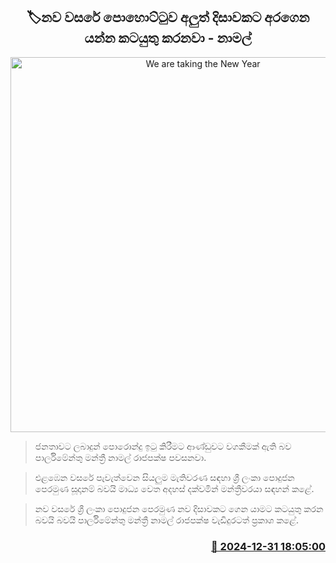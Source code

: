 <p align='center'><b><h2 align='center' title='We are taking the New Year's Pohottuwa in a new direction - Namal'>🏷නව වසරේ පොහොට්ටුව අලුත් දිසාවකට අරගෙන යන්න කටයුතු කරනවා - නාමල් </h2></b></p>
<p align='center'><img src='https://helakuru.sgp1.cdn.digitaloceanspaces.com/esana/images/lib/namal-rajapaksha-mm.jpg' width='600' alt='We are taking the New Year's Pohottuwa in a new direction - Namal'></p>

> ජනතාවට ලබාදුන් පොරොන්දු ඉටු කිරීමට ආණ්ඩුවට වගකීමක් ඇති බව පාර්ලිමේන්තු මන්ත්‍රී නාමල් රාජපක්ෂ පවසනවා.

> එළඹෙන වසරේ පැවැත්වෙන සියලුම මැතිවරණ සඳහා ශ්‍රී ලංකා පොදුජන පෙරමුණ සූදානම් බවයි මාධ්‍ය වෙත අදහස් දක්වමින් මන්ත්‍රීවරයා සඳහන් කළේ.

> නව වසරේ ශ්‍රී ලංකා පොදුජන පෙරමුණ නව දිසාවකට ගෙන යාමට කටයුතු කරන බවයි බවයි පාර්ලිමේන්තු මන්ත්‍රී නාමල් රාජපක්ෂ වැඩිදුරටත් ප්‍රකාශ කළේ. 



<h3 align='right'><a href='https://www.helakuru.lk/esana/p/106229/'>📅 2024-12-31 18:05:00</a></h3>
